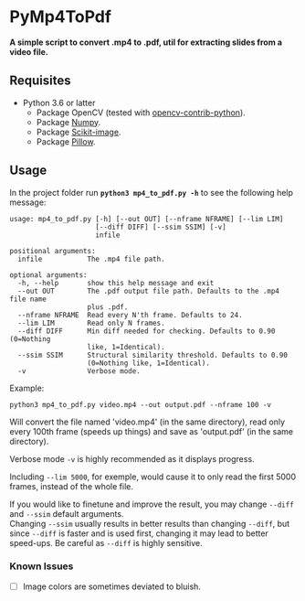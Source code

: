 # PyMp4ToPdf
**A simple script to convert .mp4 to .pdf, util for extracting slides from a video file.**  
  
## Requisites ##
* Python 3.6 or latter
    * Package OpenCV (tested with [opencv-contrib-python](https://pypi.org/project/opencv-contrib-python/)).
    * Package [Numpy](https://pypi.org/project/numpy/).
    * Package [Scikit-image](https://scikit-image.org/).
    * Package [Pillow](https://pillow.readthedocs.io/en/stable/index.html).
  
## Usage ##
In the project folder run **`python3 mp4_to_pdf.py -h`** to see the following help message:  
```
usage: mp4_to_pdf.py [-h] [--out OUT] [--nframe NFRAME] [--lim LIM]
                     [--diff DIFF] [--ssim SSIM] [-v]
                     infile

positional arguments:
  infile           The .mp4 file path.

optional arguments:
  -h, --help       show this help message and exit
  --out OUT        The .pdf output file path. Defaults to the .mp4 file name
                   plus .pdf.
  --nframe NFRAME  Read every N'th frame. Defaults to 24.
  --lim LIM        Read only N frames.
  --diff DIFF      Min diff needed for checking. Defaults to 0.90 (0=Nothing
                   like, 1=Identical).
  --ssim SSIM      Structural similarity threshold. Defaults to 0.90
                   (0=Nothing like, 1=Identical).
  -v               Verbose mode.
```
Example:  
```
python3 mp4_to_pdf.py video.mp4 --out output.pdf --nframe 100 -v
```
Will convert the file named 'video.mp4' (in the same directory), read only every 100th frame (speeds up things) and save as 'output.pdf' (in the same directory).  
  
Verbose mode `-v` is highly recommended as it displays progress. 
  
Including `--lim 5000`, for exemple, would cause it to only read the first 5000 frames, instead of the whole file.   
  
If you would like to finetune and improve the result, you may change `--diff` and `--ssim` default arguments.  
Changing `--ssim` usually results in better results than changing `--diff`, but since `--diff` is faster and is used first, changing it may lead to better speed-ups. Be careful as `--diff` is highly sensitive.   

### Known Issues ###
- [ ] Image colors are sometimes deviated to bluish.
